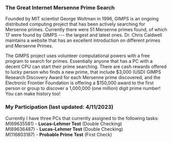 ### The Great Internet Mersenne Prime Search
Founded by MIT scientist George Woltman in 1996, GIMPS is an ongoing distributed computing project that has been actively searching for Mersenne primes. Currently there were 51 Mersenne primes found, of which 17 were found by GIMPS --- the largest and latest ones. Dr. Chris Caldwell maintains a website that has an excellent introduction on different primes and Mersenne Primes.
<p/>
The GIMPS project uses volunteer computational powers with a free program to search for primes. Essentially anyone that has a PC with a decent CPU can start their prime searching. There are cash rewards offered to lucky person who finds a new prime, that include $3,000 (USD) GIMPS Research Discovery Award for each Mersenne prime discovered, and the Electronic Frontier Foundation is offering a $150,000 award to the first person or group to discover a 1,000,000 (one million) digit prime number! You can make history too!

### My Participation (last updated: 4/11/2023)
Currently I have three PCs that currently assigned to the following tasks:
<br/>
$M(69635581)$ - **Lucas–Lehmer Test** (Double Checking)
<br/>
$M(69636487)$ - **Lucas–Lehmer Test** (Double Checking)
<br/>
$M(116803187)$ - **Probable Prime Test** (First Check)




<p/>
<html lang="en">
<head>
<meta http-equiv="content-type" content="text/html; charset=utf-8">
<script type="text/javascript" charset="utf-8" src="
https://cdn.mathjax.org/mathjax/latest/MathJax.js?config=TeX-AMS-MML_HTMLorMML,
https://vincenttam.github.io/javascripts/MathJaxLocal.js"></script>
</head>
